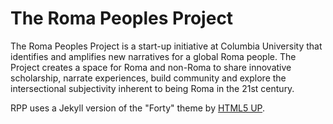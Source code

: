 # The Roma Peoples Project

The Roma Peoples Project is a start-up initiative at Columbia University that identifies and amplifies new narratives for a global Roma people. The Project creates a space for Roma and non-Roma to share innovative scholarship, narrate experiences, build community and explore the intersectional subjectivity inherent to being Roma in the 21st century.

RPP uses a Jekyll version of the "Forty" theme by [HTML5 UP](https://html5up.net/).  
